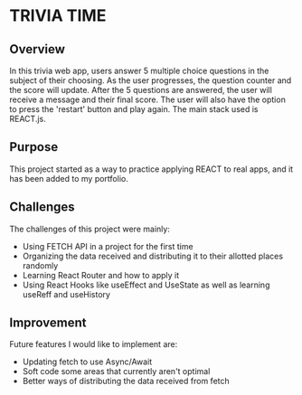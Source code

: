 # TRIVIA TIME

## Overview

In this trivia web app, users answer 5 multiple choice questions in the subject of their choosing. As the user progresses, the question counter and the score will update. After the 5 questions are answered, the user will receive a message and their final score. The user will also have the option to press the 'restart' button and play again. The main stack used is REACT.js.

## Purpose

This project started as a way to practice applying REACT to real apps, and it has been added to my portfolio.

## Challenges

The challenges of this project were mainly:
*  Using FETCH API in a project for the first time
*  Organizing the data received and distributing it to their allotted places randomly 
*  Learning React Router and how to apply it
*  Using React Hooks like useEffect and UseState as well as learning useReff and useHistory

## Improvement

Future features I would like to implement are:
*  Updating fetch to use Async/Await
*  Soft code some areas that currently aren't optimal
*  Better ways of distributing the data received from fetch
